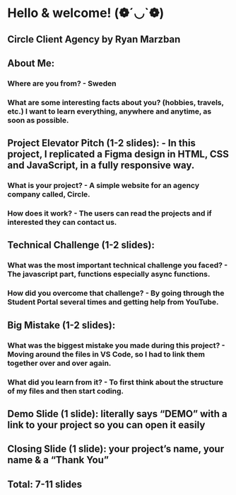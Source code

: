# Hello & welcome! (❁´◡`❁)

## Circle Client Agency by Ryan Marzban

## About Me:
### Where are you from? - Sweden
### What are some interesting facts about you? (hobbies, travels, etc.)  I want to learn everything, anywhere and anytime, as soon as possible. 

## Project Elevator Pitch (1-2 slides): - In this project, I replicated a Figma design in HTML, CSS and JavaScript, in a fully responsive way.
### What is your project? - A simple website for an agency company called, Circle.
### How does it work? - The users can read the projects and if interested they can contact us.

## Technical Challenge (1-2 slides):
### What was the most important technical challenge you faced? - The javascript part, functions especially async functions. 
### How did you overcome that challenge? - By going through the Student Portal several times and getting help from YouTube.

## Big Mistake (1-2 slides): 
### What was the biggest mistake you made during this project? - Moving around the files in VS Code, so I had to link them together over and over again. 
### What did you learn from it? - To first think about the structure of my files and then start coding. 


## Demo Slide (1 slide): literally says “DEMO” with a link to your project so you can open it easily
## Closing Slide (1 slide): your project’s name, your name & a “Thank You”
## Total: 7-11 slides
